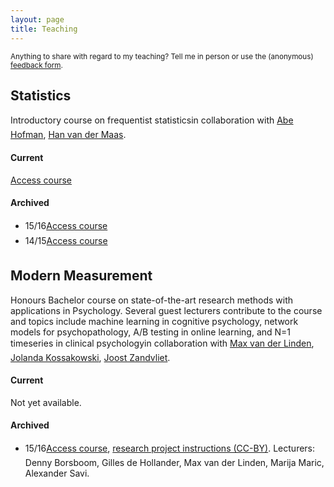```yaml
---
layout: page
title: Teaching
---
```


<p class="message">
<small>
Anything to share with regard to my teaching? Tell me in person or use the (anonymous) <a href="https://docs.google.com/forms/d/e/1FAIpQLSfm1D8cx7JFgaGEBuo3I77qX52TXWkwmuHdcT7F0IxqI9aEhg/viewform">feedback form</a>.
</small>
</p>

## Statistics

Introductory course on frequentist statistics&#151;in collaboration with [Abe Hofman](https://www.researchgate.net/profile/Abe_Hofman), [Han van der Maas](http://hvandermaas.socsci.uva.nl/Homepage_Han_van_der_Maas/Home.html).

#### Current
[Access course](https://blackboard.uva.nl/webapps/blackboard/execute/announcement?method=search&context=course&course_id=_206922_1&handle=cp_announcements&mode=cpview#)

#### Archived
* 15/16&#151;[Access course](https://blackboard.uva.nl/webapps/portal/frameset.jsp?tab_tab_group_id=_2_1&url=%2Fwebapps%2Fblackboard%2Fexecute%2Flauncher%3Ftype%3DCourse%26id%3D_189484_1%26url%3D)
* 14/15&#151;[Access course](https://blackboard.uva.nl/webapps/portal/frameset.jsp?tab_tab_group_id=_2_1&url=%2Fwebapps%2Fblackboard%2Fexecute%2Flauncher%3Ftype%3DCourse%26id%3D_149364_1%26url%3D)

## Modern Measurement

Honours Bachelor course on state-of-the-art research methods with applications in Psychology. Several guest lecturers contribute to the course and topics include machine learning in cognitive psychology, network models for psychopathology, A/B testing in online learning, and N=1 timeseries in clinical psychology&#151;in collaboration with <a href="https://www.uva.nl/en/contact/staff/item/m.a.vanderlinden.html?f=linden">Max van der Linden</a>, <a href="http://www.jolandakossakowski.eu/">Jolanda Kossakowski</a>, <a href="https://www.uva.nl/en/contact/staff/item/j.a.agelinkvanrentergemzandvliet.html">Joost Zandvliet</a>.

#### Current
Not yet available.

#### Archived
* 15/16&#151;[Access course](https://blackboard.uva.nl/webapps/portal/frameset.jsp?tab_tab_group_id=_2_1&url=%2Fwebapps%2Fblackboard%2Fexecute%2Flauncher%3Ftype%3DCourse%26id%3D_188866_1%26url%3D), [research project instructions (CC-BY)](https://www.oercommons.org/courses/quantify-thyself). Lecturers: Denny Borsboom, Gilles de Hollander, Max van der Linden, Marija Maric, Alexander Savi. 